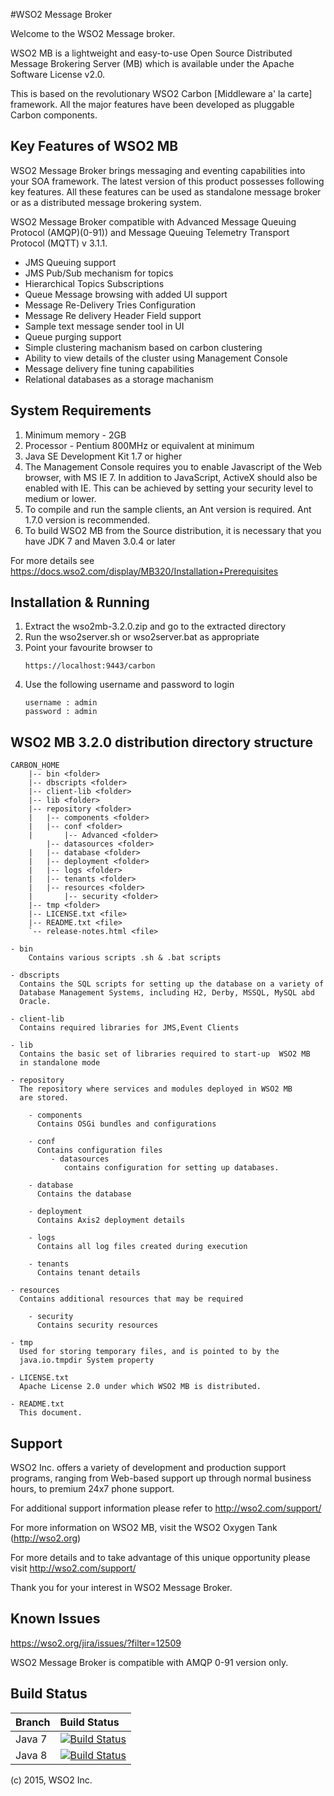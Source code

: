 #WSO2 Message Broker

Welcome to the WSO2 Message broker.

WSO2 MB is a lightweight and easy-to-use Open Source Distributed Message Brokering
Server (MB) which is available under the Apache Software License v2.0.

This is based on the revolutionary WSO2 Carbon [Middleware a' la carte]
framework. All the major features have been developed as pluggable Carbon
components.

<h2>Key Features of WSO2 MB</h2>
WSO2 Message Broker brings messaging and eventing capabilities into your SOA framework.
The latest version of this product possesses following key features. All these features
can be used as standalone message broker or as a distributed message brokering system.

WSO2 Message Broker compatible with Advanced Message Queuing Protocol (AMQP)(0-91)) 
and  Message Queuing Telemetry Transport Protocol (MQTT) v 3.1.1. 
<ul>
<li> JMS Queuing support </li>
<li> JMS Pub/Sub mechanism for topics </li>
<li> Hierarchical Topics Subscriptions </li>
<li> Queue Message browsing with added UI support </li>
<li> Message Re-Delivery Tries Configuration </li>
<li> Message Re delivery Header Field support </li>
<li> Sample text message sender tool in UI </li>
<li> Queue purging support </li>
<li> Simple clustering machanism based on carbon clustering </li>
<li> Ability to view details of the cluster using Management Console </li>
<li> Message delivery fine tuning capabilities </li>
<li> Relational databases as a storage machanism </li>
</ul>

<h2>System Requirements</h2>
<ol>
<li> Minimum memory - 2GB </li>
<li> Processor      - Pentium 800MHz or equivalent at minimum </li>
<li> Java SE Development Kit 1.7 or higher </li>
<li> The Management Console requires you to enable Javascript of the Web browser,
   with MS IE 7. In addition to JavaScript, ActiveX should also be enabled
   with IE. This can be achieved by setting your security level to
   medium or lower. </li>
<li> To compile and run the sample clients, an Ant version is required. Ant 1.7.0
   version is recommended. </li>
<li> To build WSO2 MB from the Source distribution, it is necessary that you have
   JDK 7  and Maven 3.0.4 or later </li>
</ol>

For more details see
    https://docs.wso2.com/display/MB320/Installation+Prerequisites

<h2>Installation & Running</h2>

<ol>
<li> Extract the wso2mb-3.2.0.zip and go to the extracted directory </li>
<li> Run the wso2server.sh or wso2server.bat as appropriate </li>
<li> Point your favourite browser to

    https://localhost:9443/carbon
</li>
<li> Use the following username and password to login

    username : admin
    password : admin
</li>
</ol>

<h2>WSO2 MB 3.2.0 distribution directory structure</h2>

	CARBON_HOME
		|-- bin <folder>
		|-- dbscripts <folder>
		|-- client-lib <folder>
		|-- lib <folder>
		|-- repository <folder>
		|   |-- components <folder>
		|   |-- conf <folder>
		|       |-- Advanced <folder>
            |-- datasources <folder>
		|   |-- database <folder>
		|   |-- deployment <folder>
		|   |-- logs <folder>
		|   |-- tenants <folder>
		|   |-- resources <folder>
		|       |-- security <folder>
		|-- tmp <folder>
		|-- LICENSE.txt <file>
		|-- README.txt <file>
		`-- release-notes.html <file>

    - bin
	    Contains various scripts .sh & .bat scripts

    - dbscripts
      Contains the SQL scripts for setting up the database on a variety of
      Database Management Systems, including H2, Derby, MSSQL, MySQL abd
      Oracle.

    - client-lib
      Contains required libraries for JMS,Event Clients

    - lib
      Contains the basic set of libraries required to start-up  WSO2 MB
      in standalone mode

    - repository
      The repository where services and modules deployed in WSO2 MB
      are stored.

        - components
          Contains OSGi bundles and configurations
      
        - conf
          Contains configuration files
             - datasources
                contains configuration for setting up databases.
         
        - database
          Contains the database

        - deployment
          Contains Axis2 deployment details
          
        - logs
          Contains all log files created during execution

        - tenants
          Contains tenant details

    - resources
      Contains additional resources that may be required

        - security
          Contains security resources
          
    - tmp
      Used for storing temporary files, and is pointed to by the
      java.io.tmpdir System property

    - LICENSE.txt
      Apache License 2.0 under which WSO2 MB is distributed.

    - README.txt
      This document.



<h2>Support</h2>
WSO2 Inc. offers a variety of development and production support
programs, ranging from Web-based support up through normal business
hours, to premium 24x7 phone support.

For additional support information please refer to http://wso2.com/support/

For more information on WSO2 MB, visit the WSO2 Oxygen Tank (http://wso2.org)

For more details and to take advantage of this unique opportunity please visit
http://wso2.com/support/

Thank you for your interest in WSO2 Message Broker.

<h2>Known Issues</h2>

https://wso2.org/jira/issues/?filter=12509

 WSO2 Message Broker is compatible with AMQP 0-91 version only.

<h2> Build Status </h2>

|  Branch | Build Status |
| :------------ |:-------------
| Java 7      | [![Build Status](https://wso2.org/jenkins/job/product-mb/badge/icon)](https://wso2.org/jenkins/job/product-mb) |
| Java 8 | [![Build Status](https://wso2.org/jenkins/job/product-mb__java8/badge/icon)](https://wso2.org/jenkins/job/product-mb__java8/) |


(c) 2015, WSO2 Inc.

